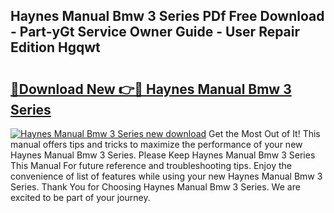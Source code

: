 ## Haynes Manual Bmw 3 Series PDf Free Download - Part-yGt Service Owner Guide - User Repair Edition Hgqwt

# <h2><a href="http://cf12187.oget.top/?id=Haynes+Manual+Bmw+3+Series">🔗Download New 👉🔴 Haynes Manual Bmw 3 Series</a></h2>

[![Haynes Manual Bmw 3 Series new download](https://i.imgur.com/5g1atiW.png)](http://cf12187.oget.top/?id=Haynes+Manual+Bmw+3+Series)
Get the Most Out of It! This manual offers tips and tricks to maximize the performance of your new Haynes Manual Bmw 3 Series. Please Keep Haynes Manual Bmw 3 Series This Manual For future reference and troubleshooting tips. Enjoy the convenience of list of features while using your new Haynes Manual Bmw 3 Series. Thank You for Choosing Haynes Manual Bmw 3 Series. We are excited to be part of your journey.
